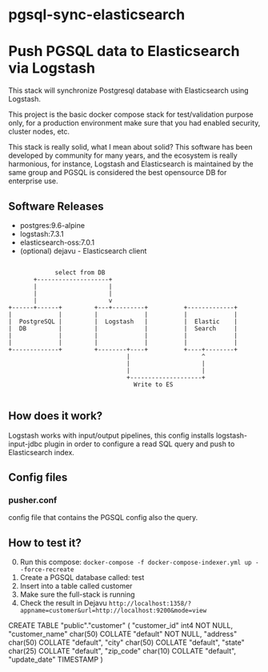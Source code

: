 # pgsql-sync-elasticsearch
# Push PGSQL data to Elasticsearch via Logstash
This stack will synchronize Postgresql database with Elasticsearch using Logstash.

This project is the basic docker compose stack for test/validation purpose only, for a production environment make sure that you had enabled security, cluster nodes, etc.

This stack is really solid, what I mean about solid? This software has been developed by community for many years, and the ecosystem is really harmonious, for instance, Logstash and Elasticsearch is maintained by the same group and PGSQL is considered the best opensource DB for enterprise use.

## Software Releases

* postgres:9.6-alpine
* logstash:7.3.1
* elasticsearch-oss:7.0.1
* (optional) dejavu - Elasticsearch client


```ditaa

             select from DB
       +--------------------+
       |                    |
       |                    |
       |                    v
+------+------+         +---+---------+          +-------------+
|             |         |             |          |             |
|  PostgreSQL |         |  Logstash   |          |  Elastic    |
|  DB         |         |             |          |  Search     |
|             |         |             |          |             |
|             |         |             |          |             |
+-------------+         +--------+----+          +----+--------+
                                 |                    ^
                                 |                    |
                                 |                    |
                                 +--------------------+
                                   Write to ES


```

## How does it work?

Logstash works with input/output pipelines, this config installs logstash-input-jdbc plugin in order to configure a read SQL query and push to Elasticsearch index.


## Config files

### pusher.conf
config file that contains the PGSQL config also the query.

## How to test it?
0. Run this compose:
   ` docker-compose -f docker-compose-indexer.yml up --force-recreate `
1. Create a PGSQL database called: test
2. Insert into a table called customer
3. Make sure the full-stack is running
4. Check the result in Dejavu
   `http://localhost:1358/?appname=customer&url=http://localhost:9200&mode=view`
   
CREATE TABLE "public"."customer" (
  "customer_id" int4 NOT NULL,
  "customer_name" char(50) COLLATE "default" NOT NULL,
  "address" char(50) COLLATE "default",
  "city" char(50) COLLATE "default",
  "state" char(25) COLLATE "default",
  "zip_code" char(10) COLLATE "default",
  "update_date" TIMESTAMP
)
